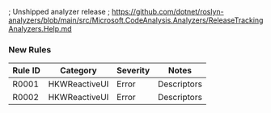 ﻿; Unshipped analyzer release
; https://github.com/dotnet/roslyn-analyzers/blob/main/src/Microsoft.CodeAnalysis.Analyzers/ReleaseTrackingAnalyzers.Help.md

### New Rules

Rule ID | Category | Severity | Notes
--------|----------|----------|-------
R0001 | HKWReactiveUI | Error | Descriptors
R0002 | HKWReactiveUI | Error | Descriptors